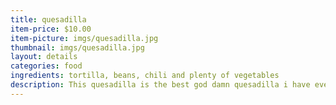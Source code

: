 ```yaml
---
title: quesadilla
item-price: $10.00
item-picture: imgs/quesadilla.jpg
thumbnail: imgs/quesadilla.jpg
layout: details
categories: food
ingredients: tortilla, beans, chili and plenty of vegetables
description: This quesadilla is the best god damn quesadilla i have every eaten in my whole life
---
```

